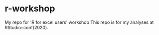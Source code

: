 # r-workshop
My repo for 'R for excel users' workshop
This repo is for my analyses at RStudio::conf(2020).